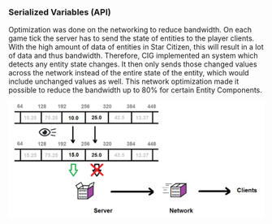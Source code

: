 ### Serialized Variables (API)
Optimization was done on the networking to reduce bandwidth. On each game tick the server has to send the state of entities to the player clients. With the high amount of data of entities in Star Citizen, this will result in a lot of data and thus bandwidth. Therefore, CIG implemented an system which detects any entity state changes. It then only sends those changed values across the network instead of the entire state of the entity, which would include unchanged values as well. This network optimization made it possible to reduce the bandwidth up to 80% for certain Entity Components.

![Image](/images/object_container/image-09.png)
